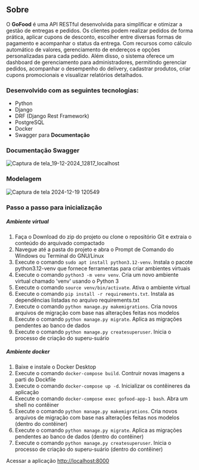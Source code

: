 ## Sobre
O <b>GoFood</b> é uma API RESTful desenvolvida para simplificar e otimizar a gestão de entregas e pedidos. Os clientes podem realizar pedidos de forma prática, aplicar cupons de desconto, escolher entre diversas formas de pagamento e acompanhar o status da entrega. Com recursos como cálculo automático de valores, gerenciamento de endereços e opções personalizadas para cada pedido. Além disso, o sistema oferece um dashboard de gerenciamento para administradores, permitindo gerenciar pedidos, acompanhar o desempenho do delivery, cadastrar produtos, criar cupons promocionais e visualizar relatórios detalhados.

### Desenvolvido com as seguintes tecnologias:
- Python
- Django
- DRF (Django Rest Framework)
- PostgreSQL
- Docker
- Swagger para **Documentação**

### Documentação Swagger
![Captura de tela_19-12-2024_12817_localhost](https://github.com/user-attachments/assets/dbed51fa-3902-4ff7-b807-aabf780c5591)

### Modelagem
![Captura de tela 2024-12-19 120549](https://github.com/user-attachments/assets/85e5a9dc-0d3c-408d-aebd-484539a4b94c)

### Passo a passo para inicialização

<h5>Ambiente virtual</h5>

1. Faça o Download do zip do projeto ou clone o repositório Git e extraia o conteúdo do arquivado compactado
2. Navegue até a pasta do projeto e abra o Prompt de Comando do Windows ou Terminal do GNU/Linux
4. Execute o comando `sudo apt install python3.12-venv`. Instala o pacote python3.12-venv que fornece ferramentas para criar ambientes virtuais
5. Execute o comando `python3 -m venv venv`. Cria um novo ambiente virtual chamado 'venv' usando o Python 3
6. Execute o comando `source venv/bin/activate`. Ativa o ambiente virtual 
7. Execute o comando `pip install -r requirements.txt`. Instala as dependências listadas no arquivo requirements.txt
8. Execute o comando `python manage.py makemigrations`. Cria novos arquivos de migração com base nas alterações feitas nos modelos
9. Execute o comando `python manage.py migrate`. Aplica as migrações pendentes ao banco de dados
10. Execute o comando `python manage.py createsuperuser`. Inicia o processo de criação do superu-suário

<h5>Ambiente docker</h5>

1. Baixe e instale o Docker Desktop
2. Execute o comando `docker-compose build`. Contruir novas imagens a parti do Dockfile
3. Execute o comando `docker-compose up -d`. Inicializar os contêineres da aplicação
4. Execute o comando `docker-compose exec gofood-app-1 bash`. Abra um shell no contêiner
5. Execute o comando `python manage.py makemigrations`. Cria novos arquivos de migração com base nas alterações feitas nos modelos (dentro do contêiner)
6. Execute o comando `python manage.py migrate`. Aplica as migrações pendentes ao banco de dados (dentro do contêiner)
7. Execute o comando `python manage.py createsuperuser`. Inicia o processo de criação do superu-suário (dentro do contêiner)

Acessar a aplicação
[http://localhost:8000](http://localhost:8000)
